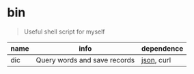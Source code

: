 # bin

> Useful shell script for myself

|name |info |dependence |
|-|-|-|
|dic| Query words and save records|[json](https://github.com/trentm/json), curl|

